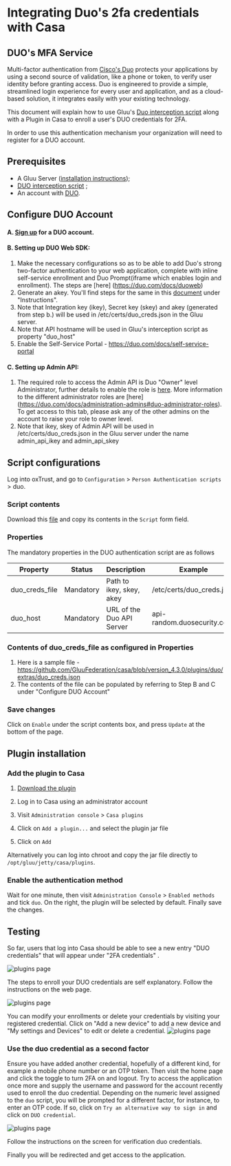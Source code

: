 # Integrating Duo's 2fa credentials with Casa


## DUO's MFA Service
Multi-factor authentication from [Cisco's Duo](https://duo.com/) protects your applications by using a second source of validation, like a phone or token, to verify user identity before granting access. Duo is engineered to provide a simple, streamlined login experience for every user and application, and as a cloud-based solution, it integrates easily with your existing technology.

This document will explain how to use Gluu's [Duo interception script](https://github.com/GluuFederation/casa/blob/version_4.3.0/plugins/duo/extras/DuoExternalAuthenticator.py) along with a Plugin in Casa to enroll a user's DUO credentials for 2FA. 

In order to use this authentication mechanism your organization will need to register for a DUO account. 

## Prerequisites
- A Gluu Server ([installation instructions](../installation-guide/index.md));
- [DUO interception script](https://github.com/GluuFederation/casa/blob/version_4.3.0/plugins/duo/extras/DuoExternalAuthenticator.py) ;
- An account with [DUO](https://admin.duosecurity.com/).   

## Configure DUO Account

#### A. [Sign up](https://admin.duosecurity.com/) for a DUO account.

#### B. Setting up DUO Web SDK:
1. Make the necessary configurations so as to be able to add Duo's strong two-factor authentication to your web application, complete with inline self-service enrollment and Duo Prompt(iframe which enables login and enrollment). The steps are [here] (https://duo.com/docs/duoweb)
2. Generate an akey. You'll find steps for the same in this [document](https://duo.com/docs/duoweb) under "Instructions".
3. Note that Integration key (ikey), Secret key (skey) and akey (generated from step b.) will be used in /etc/certs/duo_creds.json in the Gluu server.
4. Note that API hostname will be used in Gluu's interception script as property "duo_host"
5. Enable the Self-Service Portal - https://duo.com/docs/self-service-portal
	
#### C. Setting up Admin API:
1. The required role to access the Admin API is Duo "Owner" level Administrator, further details to enable the role is [here](https://duo.com/docs/adminapi#first-steps). More information to the different administrator roles are [here] (https://duo.com/docs/administration-admins#duo-administrator-roles). To get access to this tab, please ask any of the other admins on the account to raise your role to owner level.
2. Note that ikey, skey of Admin API  will be used in /etc/certs/duo_creds.json in the Gluu server under the name admin_api_ikey and admin_api_skey
   


## Script configurations

Log into oxTrust, and go to `Configuration` > `Person Authentication scripts` > duo. 
### Script contents

Download this [file](https://github.com/GluuFederation/casa/blob/version_4.3.0/plugins/duo/extras/DuoExternalAuthenticator.py) and copy its contents in the `Script` form field.

### Properties
The mandatory properties in the DUO authentication script are as follows

|	Property	|Status		|	Description	|	Example		|
|-----------------------|---------------|-----------------------|-----------------------|
|duo_creds_file		|Mandatory     |Path to ikey, skey, akey|/etc/certs/duo_creds.json|
|duo_host		|Mandatory    |URL of the Duo API Server|api-random.duosecurity.com|


### Contents of duo_creds_file as configured in Properties 
1. Here is a sample file - https://github.com/GluuFederation/casa/blob/version_4.3.0/plugins/duo/extras/duo_creds.json
2. The contents of the file can be populated by referring to Step B and C under "Configure DUO Account"


### Save changes

Click on `Enable` under the script contents box, and press `Update` at the bottom of the page.



## Plugin installation

### Add the plugin to Casa

1. [Download the plugin](https://maven.gluu.org/maven/org/gluu/casa/plugins/duo-plugin/4.3.1.Final/duo-plugin-4.3.1.Final-jar-with-dependencies.jar) 

1. Log in to Casa using an administrator account

1. Visit `Administration console` > `Casa plugins`

1. Click on `Add a plugin...` and select the plugin jar file

1. Click on `Add`

Alternatively you can log into chroot and copy the jar file directly to `/opt/gluu/jetty/casa/plugins`.



### Enable the authentication method

Wait for one minute, then visit `Administration Console` > `Enabled methods` and tick `duo`. On the right, the plugin will be selected by default. Finally save the changes.



## Testing
So far, users that log into Casa should be able to see a new entry "DUO credentials" that will appear under "2FA credentials" .

![plugins page](../img/plugins/duo-menu.png)

The steps to enroll your DUO credentials are self explanatory. Follow the instructions on the web page.


![plugins page](../img/plugins/enroll_duo.png)



You can modify your enrollments or delete your credentials by visiting your registered credential. Click on "Add a new device" to add a new device and "My settings and Devices" to edit or delete a credential.
![plugins page](../img/plugins/duo_edit.png)

### Use the duo credential as a second factor
Ensure you have added another credential, hopefully of a different kind, for example a mobile phone number or an OTP token. Then visit the home page and click the toggle to turn 2FA on and logout.
Try to access the application once more and supply the username and password for the account recently used to enroll the duo credential. Depending on the numeric level assigned to the `duo` script, you will be prompted for a different factor, for instance, to enter an OTP code. If so, click on `Try an alternative way to sign in` and click on `DUO credential`.

![plugins page](../img/plugins/another_way_duo.png)

Follow the instructions on the screen for verification duo credentials.

Finally you will be redirected and get access to the application.

